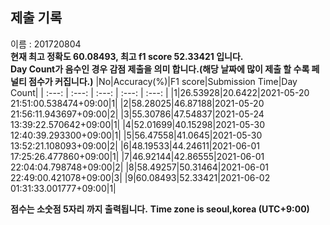 


  
## 제출 기록  
이름 : 201720804  
**현재 최고 정확도 60.08493, 최고 f1 score 52.33421 입니다.**  
**Day Count가 음수인 경우 감점 제출을 의미 합니다.(해당 날짜에 많이 제출 할 수록 페널티 점수가 커집니다.)**
|No|Accuracy(%)|F1 score|Submission Time|Day Count|
| :---: | :---: | :---: | :---: | :---: |
|1|26.53928|20.6422|2021-05-20 21:51:00.538474+09:00|1|
|2|58.28025|46.87188|2021-05-20 21:56:11.943697+09:00|2|
|3|55.30786|47.54837|2021-05-24 13:39:22.570642+09:00|1|
|4|52.01699|40.15298|2021-05-30 12:40:39.293300+09:00|1|
|5|56.47558|41.0645|2021-05-30 13:52:21.108093+09:00|2|
|6|48.19533|44.24611|2021-06-01 17:25:26.477860+09:00|1|
|7|46.92144|42.86555|2021-06-01 22:04:04.798748+09:00|2|
|8|58.49257|50.31464|2021-06-01 22:49:00.421078+09:00|3|
|9|60.08493|52.33421|2021-06-02 01:31:33.001777+09:00|1|


**점수는 소숫점 5자리 까지 출력됩니다.**
**Time zone is seoul,korea (UTC+9:00)**
